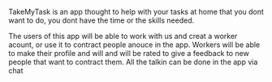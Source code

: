 TakeMyTask is an app thought to help with your tasks at home that you dont want to do, you dont have the time or the skills needed.

The users of this app will be able to work with us and creat a worker acount, or use it to contract people anouce in the app. 
Workers will be able to make their profile and will and will be rated to give a feedback to new people that want to contract them. All the talkin can be done in the app via chat 